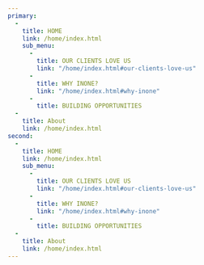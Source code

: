 ```yaml
---
primary:
  -
    title: HOME
    link: /home/index.html
    sub_menu:
      - 
        title: OUR CLIENTS LOVE US
        link: "/home/index.html#our-clients-love-us"
      - 
        title: WHY INONE?
        link: "/home/index.html#why-inone"
      - 
        title: BUILDING OPPORTUNITIES
  -
    title: About
    link: /home/index.html
second:
  -
    title: HOME
    link: /home/index.html
    sub_menu:
      - 
        title: OUR CLIENTS LOVE US
        link: "/home/index.html#our-clients-love-us"
      - 
        title: WHY INONE?
        link: "/home/index.html#why-inone"
      - 
        title: BUILDING OPPORTUNITIES
  -
    title: About
    link: /home/index.html
---
```


